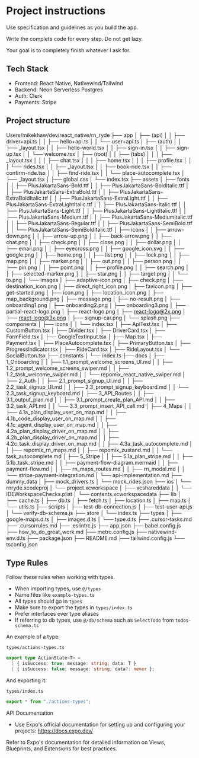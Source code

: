 # Project instructions

Use specification and guidelines as you build the app.

Write the complete code for every step. Do not get lazy.

Your goal is to completely finish whatever I ask for.

## Tech Stack

- Frontend: React Native, Nativewind/Tailwind
- Backend: Neon Serverless Postgres
- Auth: Clerk
- Payments: Stripe

## Project structure

Users/mikekhaw/dev/react_native/rn_ryde
├── app
│ ├── (api)
│ │ ├── driver+api.ts
│ │ ├── hello+api.ts
│ │ └── user+api.ts
│ ├── (auth)
│ │ ├── \_layout.tsx
│ │ ├── hello-world.tsx
│ │ ├── sign-in.tsx
│ │ ├── sign-up.tsx
│ │ └── welcome.tsx
│ ├── (root)
│ │ ├── (tabs)
│ │ │ ├── \_layout.tsx
│ │ │ ├── chat.tsx
│ │ │ ├── home.tsx
│ │ │ ├── profile.tsx
│ │ │ └── rides.tsx
│ │ ├── \_layout.tsx
│ │ ├── book-ride.tsx
│ │ ├── confirm-ride.tsx
│ │ ├── find-ride.tsx
│ │ └── place-autocomplete.tsx
│ ├── \_layout.tsx
│ ├── global.css
│ └── index.tsx
├── assets
│ ├── fonts
│ │ ├── PlusJakartaSans-Bold.ttf
│ │ ├── PlusJakartaSans-BoldItalic.ttf
│ │ ├── PlusJakartaSans-ExtraBold.ttf
│ │ ├── PlusJakartaSans-ExtraBoldItalic.ttf
│ │ ├── PlusJakartaSans-ExtraLight.ttf
│ │ ├── PlusJakartaSans-ExtraLightItalic.ttf
│ │ ├── PlusJakartaSans-Italic.ttf
│ │ ├── PlusJakartaSans-Light.ttf
│ │ ├── PlusJakartaSans-LightItalic.ttf
│ │ ├── PlusJakartaSans-Medium.ttf
│ │ ├── PlusJakartaSans-MediumItalic.ttf
│ │ ├── PlusJakartaSans-Regular.ttf
│ │ ├── PlusJakartaSans-SemiBold.ttf
│ │ └── PlusJakartaSans-SemiBoldItalic.ttf
│ ├── icons
│ │ ├── arrow-down.png
│ │ ├── arrow-up.png
│ │ ├── back-arrow.png
│ │ ├── chat.png
│ │ ├── check.png
│ │ ├── close.png
│ │ ├── dollar.png
│ │ ├── email.png
│ │ ├── eyecross.png
│ │ ├── google_icon.svg
│ │ ├── google.png
│ │ ├── home.png
│ │ ├── list.png
│ │ ├── lock.png
│ │ ├── map.png
│ │ ├── marker.png
│ │ ├── out.png
│ │ ├── person.png
│ │ ├── pin.png
│ │ ├── point.png
│ │ ├── profile.png
│ │ ├── search.png
│ │ ├── selected-marker.png
│ │ ├── star.png
│ │ ├── target.png
│ │ └── to.png
│ └── images
│ ├── adaptive-icon.png
│ ├── check.png
│ ├── destination_icon.png
│ ├── direct_right_icon.png
│ ├── favicon.png
│ ├── get-started.png
│ ├── icon.png
│ ├── location_icon.png
│ ├── map_background.png
│ ├── message.png
│ ├── no-result.png
│ ├── onboarding1.png
│ ├── onboarding2.png
│ ├── onboarding3.png
│ ├── partial-react-logo.png
│ ├── react-logo.png
│ ├── react-logo@2x.png
│ ├── react-logo@3x.png
│ ├── signup-car.png
│ └── splash.png
├── components
│ ├── icons
│ │ └── index.tsx
│ ├── ApiTest.tsx
│ ├── CustomButton.tsx
│ ├── Divider.tsx
│ ├── DriverCard.tsx
│ ├── FormField.tsx
│ ├── GoogleTextInput.tsx
│ ├── Map.tsx
│ ├── Payment.tsx
│ ├── PlaceAutocomplete.tsx
│ ├── PrimaryButton.tsx
│ ├── ProgressIndicator.tsx
│ ├── RideCard.tsx
│ ├── RideLayout.tsx
│ └── SocialButton.tsx
├── constants
│ └── index.ts
├── docs
│ ├── 1_Onboarding
│ │ ├── 1.1_prompt_welcome_screens_UI.md
│ │ ├── 1.2_prompt_welcome_screens_swiper.md
│ │ ├── 1.2_task_welcome_swiper.md
│ │ └── repomix_react_native_swiper.md
│ ├── 2_Auth
│ │ ├── 2.1_prompt_signup_UI.md
│ │ ├── 2.2_task_signup_UI.md
│ │ ├── 2.3_prompt_signup_keyboard.md
│ │ └── 2.3_task_signup_keyboard.md
│ ├── 3_API_Routes
│ │ ├── 3.1_output_plan.md
│ │ ├── 3.1_prompt_create_plan_API.md
│ │ ├── 3.2_task_API.md
│ │ └── 3.3_prompt_insert_API_call.md
│ ├── 4_Maps
│ │ ├── 4.1a_plan_display_user_on_map.md
│ │ ├── 4.1b_code_display_user_on_map.md
│ │ ├── 4.1c_agent_display_user_on_map.md
│ │ ├── 4.2a_plan_display_driver_on_map.md
│ │ ├── 4.2b_plan_display_driver_on_map.md
│ │ ├── 4.2c_task_display_driver_on_map.md
│ │ ├── 4.3a_task_autocomplete.md
│ │ ├── repomix_rn_maps.md
│ │ ├── repomix_zustand.md
│ │ └── task_autocomplete.md
│ ├── 5_Stripe
│ │ ├── 5.1a_plan_stripe.md
│ │ ├── 5.1b_task_stripe.md
│ │ ├── payment-flow-diagram.mermaid
│ │ ├── payment-flow.md
│ │ ├── rn_maps_routes.md
│ │ ├── rn_modal.md
│ │ └── stripe-payment-integration.md
│ └── api-implementation.md
├── dummy_data
│ ├── mock_drivers.ts
│ └── mock_rides.json
├── ios
│ └── rnryde.xcodeproj
│ └── project.xcworkspace
│ ├── xcshareddata
│ │ └── IDEWorkspaceChecks.plist
│ └── contents.xcworkspacedata
├── lib
│ ├── cache.ts
│ ├── db.ts
│ ├── fetch.ts
│ ├── location.ts
│ ├── map.ts
│ └── utils.ts
├── scripts
│ ├── test-db-connection.js
│ ├── test-user-api.js
│ └── verify-db-schema.js
├── store
│ └── index.ts
├── types
│ ├── google-maps.d.ts
│ ├── images.d.ts
│ └── type.d.ts
├── .cursor-tasks.md
├── .cursorrules.md
├── .eslintrc.js
├── app.json
├── babel.config.js
├── how_to_do_great_work.md
├── metro.config.js
├── nativewind-env.d.ts
├── package.json
├── README.md
├── tailwind.config.js
└── tsconfig.json

## Type Rules

Follow these rules when working with types.

- When importing types, use `@/types`
- Name files like `example-types.ts`
- All types should go in `types`
- Make sure to export the types in `types/index.ts`
- Prefer interfaces over type aliases
- If referring to db types, use `@/db/schema` such as `SelectTodo` from `todos-schema.ts`

An example of a type:

`types/actions-types.ts`

```ts
export type ActionState<T> =
  | { isSuccess: true; message: string; data: T }
  | { isSuccess: false; message: string; data?: never };
```

And exporting it:

`types/index.ts`

```ts
export * from "./actions-types";
```

API Documentation

- Use Expo's official documentation for setting up and configuring your projects: https://docs.expo.dev/

Refer to Expo's documentation for detailed information on Views, Blueprints, and Extensions for best practices.
